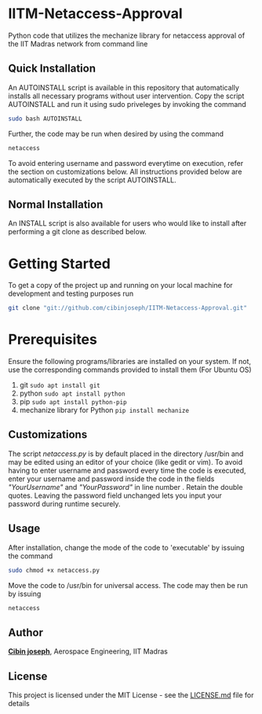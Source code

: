 # IITM-Netaccess-Approval
Python code that utilizes the mechanize library for netaccess approval of the IIT Madras network from command line

## Quick Installation
An AUTOINSTALL script is available in this repository that automatically installs all necessary programs without user intervention. Copy the script AUTOINSTALL and run it using sudo priveleges by invoking the command
```sh
sudo bash AUTOINSTALL
```
Further, the code may be run when desired by using the command 
```sh
netaccess
```
To avoid entering username and password everytime on execution, refer the section on customizations below.
All instructions provided below are automatically executed by the script AUTOINSTALL.

## Normal Installation
An INSTALL script is also available for users who would like to install after performing a git clone as described below.

# Getting Started
To get a copy of the project up and running on your local machine for development and testing purposes run
```sh
git clone "git://github.com/cibinjoseph/IITM-Netaccess-Approval.git"
```

# Prerequisites
Ensure the following programs/libraries are installed on your system. If not, use the corresponding commands provided to install them (For Ubuntu OS) 
1. git `sudo apt install git`
2. python `sudo apt install python`
3. pip `sudo apt install python-pip`
4. mechanize library for Python `pip install mechanize`

## Customizations
The script *netaccess.py* is by default placed in the directory /usr/bin and may be edited using an editor of your choice (like gedit or vim).
To avoid having to enter username and password every time the code is executed, enter your username and password inside the code in the fields *"YourUsername"* and *"YourPassword"* in line number . Retain the double quotes. Leaving the password field unchanged lets you input your password during runtime securely.

## Usage
After installation, change the mode of the code to 'executable' by issuing the command
```sh
sudo chmod +x netaccess.py
```

Move the code to /usr/bin for universal access. The code may then be run by issuing
```sh
netaccess
```

## Author
[**Cibin joseph**](https://github.com/cibinjoseph/), Aerospace Engineering, IIT Madras

## License
This project is licensed under the MIT License - see the [LICENSE.md](LICENSE.md) file for details
